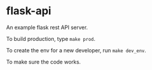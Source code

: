 # flask-api
An example flask rest API server.

To build production, type `make prod`.

To create the env for a new developer, run `make dev_env`.

To make sure the code works.
